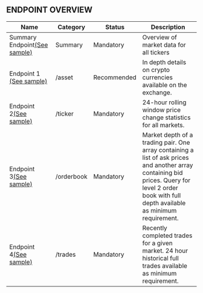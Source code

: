 ## ENDPOINT OVERVIEW

| Name | Category | Status | Description |
| --- | --- | --- | --- |
| Summary Endpoint[(See sample)](https://www.loex.io) | Summary | Mandatory | Overview of market data for all tickers |
| Endpoint 1 [(See sample)](asstes.md) | /asset | Recommended | In depth details on crypto currencies available on the exchange. |
| Endpoint 2[(See sample)](ticker.md) | /ticker | Mandatory | 24-hour rolling window price change statistics for all markets. |
| Endpoint 3[(See sample)](orderbook.md) | /orderbook | Mandatory | Market depth of a trading pair. One array containing a list of ask prices and another array containing bid prices. Query for level 2 order book with full depth available as minimum requirement. |
| Endpoint 4[(See sample)](trades.md) | /trades | Mandatory | Recently completed trades for a given market. 24 hour historical full trades available as minimum requirement. |
